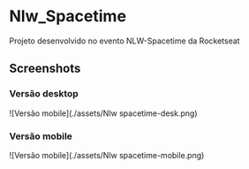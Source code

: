 # Nlw_Spacetime

Projeto desenvolvido no evento NLW-Spacetime da Rocketseat

## Screenshots

### Versão desktop

![Versão mobile](./assets/Nlw spacetime-desk.png)

### Versão mobile

![Versão mobile](./assets/Nlw spacetime-mobile.png)
